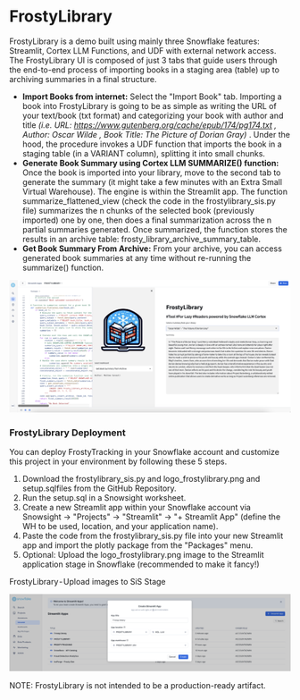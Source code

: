 # FrostyLibrary
FrostyLibrary is a demo built using mainly three Snowflake features: Streamlit, Cortex LLM Functions, and UDF with external network access. 
The FrostyLibrary UI is composed of just 3 tabs that guide users through the end-to-end process of importing books in a staging area (table) up to archiving summaries in a final structure.
- **Import Books from internet:** Select the "Import Book" tab. Importing a book into FrostyLibrary is going to be as simple as writing the URL of your text/book (txt format) and categorizing your book with author and title _(i.e. URL: https://www.gutenberg.org/cache/epub/174/pg174.txt , Author: Oscar Wilde , Book Title: The Picture of Dorian Gray)_ .
Under the hood, the procedure invokes a UDF function that imports the book in a staging table (in a VARIANT column), splitting it into small chunks.
- **Generate Book Summary using Cortex LLM SUMMARIZE() function:** Once the book is imported into your library, move to the second tab to generate the summary (it might take a few minutes with an Extra Small Virtual Warehouse). The engine is within the Streamlit app. The function summarize_flattened_view (check the code in the frostylibrary_sis.py file) summarizes the n chunks of the selected book (previously imported) one by one, then does a final summarization across the n partial summaries generated. Once summarized, the function stores the results in an archive table: frosty_library_archive_summary_table.
- **Get Book Summary From Archive:** From your archive, you can access generated book summaries at any time without re-running the summarize() function.

![alt text](https://github.com/matteo-consoli/frostylibrary/blob/main/screenshot.png?raw=true)

### FrostyLibrary Deployment
You can deploy FrostyTracking in your Snowflake account and customize this project in your environment by following these 5 steps.
1) Download the frostylibrary_sis.py and logo_frostylibrary.png and setup.sqlfiles from the GitHub Repository.
2) Run the setup.sql in a Snowsight worksheet.
3) Create a new Streamlit app within your Snowflake account via Snowsight -> "Projects" -> "Streamlit" -> "+ Streamlit App" (define the WH to be used, location, and your application name).
4) Paste the code from the frostylibrary_sis.py file into your new Streamlit app and import the plotly package from the "Packages" menu.
5) Optional: Upload the logo_frostylibrary.png image to the Streamlit application stage in Snowflake (recommended to make it fancy!)

FrostyLibrary - Upload images to SiS Stage

![alt text](https://github.com/matteo-consoli/frostylibrary/blob/main/screenshot_setup_streamlit.png?raw=true)

NOTE: FrostyLibrary is not intended to be a production-ready artifact.
